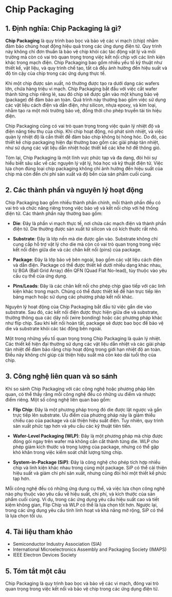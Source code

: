 # Chip Packaging

## 1. Định nghĩa: **Chip Packaging** là gì?
**Chip Packaging** là quy trình bao bọc và bảo vệ các vi mạch (chip) nhằm đảm bảo chúng hoạt động hiệu quả trong các ứng dụng điện tử. Quy trình này không chỉ đơn thuần là bảo vệ chip khỏi các tác động vật lý và môi trường mà còn có vai trò quan trọng trong việc kết nối chip với các linh kiện khác trong mạch điện. Chip Packaging bao gồm nhiều yếu tố kỹ thuật như thiết kế, vật liệu, và quy trình chế tạo, tất cả đều ảnh hưởng đến hiệu suất và độ tin cậy của chip trong các ứng dụng thực tế.

Khi một chip được sản xuất, nó thường được tạo ra dưới dạng các wafers lớn, chứa hàng triệu vi mạch. Chip Packaging bắt đầu với việc cắt wafer thành từng chip riêng lẻ, sau đó chip sẽ được gắn vào một khung bảo vệ (package) để đảm bảo an toàn. Quá trình này thường bao gồm việc sử dụng các vật liệu cách điện và dẫn điện, như silicon, nhựa epoxy, và kim loại, nhằm tạo ra một môi trường bảo vệ, đồng thời cho phép truyền tải tín hiệu điện.

Chip Packaging cũng có vai trò quan trọng trong việc quản lý nhiệt độ và điện năng tiêu thụ của chip. Khi chip hoạt động, nó phát sinh nhiệt, và việc quản lý nhiệt độ là cần thiết để đảm bảo chip không bị hỏng hóc. Do đó, các thiết kế chip packaging hiện đại thường bao gồm các giải pháp tản nhiệt, như sử dụng các vật liệu dẫn nhiệt hoặc thiết kế các khe hở để thông gió.

Tóm lại, Chip Packaging là một lĩnh vực phức tạp và đa dạng, đòi hỏi sự hiểu biết sâu sắc về các nguyên lý vật lý, hóa học và kỹ thuật điện tử. Việc lựa chọn đúng loại chip packaging không chỉ ảnh hưởng đến hiệu suất của chip mà còn đến chi phí sản xuất và độ bền của sản phẩm cuối cùng.

## 2. Các thành phần và nguyên lý hoạt động
Chip Packaging bao gồm nhiều thành phần chính, mỗi thành phần đều có vai trò và chức năng riêng trong việc bảo vệ và kết nối chip với hệ thống điện tử. Các thành phần này thường bao gồm:

- **Die**: Đây là phần vi mạch thực tế, nơi chứa các mạch điện và thành phần điện tử. Die thường được sản xuất từ silicon và có kích thước rất nhỏ.

- **Substrate**: Đây là lớp nền mà die được gắn vào. Substrate không chỉ cung cấp hỗ trợ vật lý cho die mà còn có vai trò quan trọng trong việc kết nối điện giữa die và các chân kết nối (pins) của package.

- **Package**: Đây là lớp bảo vệ bên ngoài, bao gồm các vật liệu cách điện và dẫn điện. Package có thể được thiết kế dưới nhiều dạng khác nhau, từ BGA (Ball Grid Array) đến QFN (Quad Flat No-lead), tùy thuộc vào yêu cầu cụ thể của ứng dụng.

- **Pins/Leads**: Đây là các chân kết nối cho phép chip giao tiếp với các linh kiện khác trong mạch. Chúng có thể được thiết kế để hàn trực tiếp lên bảng mạch hoặc sử dụng các phương pháp kết nối khác.

Nguyên lý hoạt động của Chip Packaging bắt đầu từ việc gắn die vào substrate. Sau đó, các kết nối điện được thực hiện giữa die và substrate, thường thông qua các dây nối (wire bonding) hoặc các phương pháp khác như flip chip. Sau khi kết nối hoàn tất, package sẽ được bao bọc để bảo vệ die và substrate khỏi các tác động bên ngoài.

Một trong những yếu tố quan trọng trong Chip Packaging là quản lý nhiệt. Các thiết kế hiện đại thường sử dụng các vật liệu dẫn nhiệt và các giải pháp tản nhiệt để đảm bảo rằng chip hoạt động trong giới hạn nhiệt độ an toàn. Điều này không chỉ giúp cải thiện hiệu suất mà còn kéo dài tuổi thọ của chip.

## 3. Công nghệ liên quan và so sánh
Khi so sánh Chip Packaging với các công nghệ hoặc phương pháp liên quan, có thể thấy rằng mỗi công nghệ đều có những ưu điểm và nhược điểm riêng. Một số công nghệ liên quan bao gồm:

- **Flip Chip**: Đây là một phương pháp trong đó die được lật ngược và gắn trực tiếp lên substrate. Ưu điểm của phương pháp này là giảm thiểu chiều cao của package và cải thiện hiệu suất điện. Tuy nhiên, quy trình sản xuất phức tạp hơn và yêu cầu các kỹ thuật tiên tiến.

- **Wafer-Level Packaging (WLP)**: Đây là một phương pháp mà chip được đóng gói ngay trên wafer mà không cần cắt thành từng die. WLP cho phép giảm kích thước và trọng lượng của package, nhưng có thể gặp khó khăn trong việc kiểm soát chất lượng từng chip.

- **System-in-Package (SiP)**: Đây là công nghệ cho phép tích hợp nhiều chip và linh kiện khác nhau trong cùng một package. SiP có thể cải thiện hiệu suất và giảm chi phí sản xuất, nhưng cũng đòi hỏi một thiết kế phức tạp hơn.

Mỗi công nghệ đều có những ứng dụng cụ thể, và việc lựa chọn công nghệ nào phụ thuộc vào yêu cầu về hiệu suất, chi phí, và kích thước của sản phẩm cuối cùng. Ví dụ, trong các ứng dụng yêu cầu hiệu suất cao và tiết kiệm không gian, Flip Chip và WLP có thể là lựa chọn tốt hơn. Ngược lại, trong các ứng dụng yêu cầu tính linh hoạt và khả năng mở rộng, SiP có thể là lựa chọn tối ưu.

## 4. Tài liệu tham khảo
- Semiconductor Industry Association (SIA)
- International Microelectronics Assembly and Packaging Society (IMAPS)
- IEEE Electron Devices Society

## 5. Tóm tắt một câu
Chip Packaging là quy trình bao bọc và bảo vệ các vi mạch, đóng vai trò quan trọng trong việc kết nối và bảo vệ chip trong các ứng dụng điện tử.